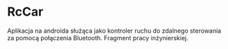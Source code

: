 # RcCar
 Aplikacja na androida służąca jako kontroler ruchu do zdalnego sterowania za pomocą połączenia Bluetooth. Fragment pracy inżynierskiej.
